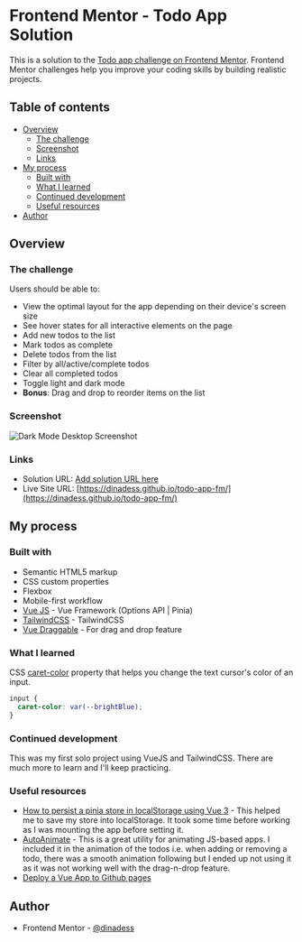 # Frontend Mentor - Todo App Solution

This is a solution to the [Todo app challenge on Frontend Mentor](https://www.frontendmentor.io/challenges/todo-app-Su1_KokOW). Frontend Mentor challenges help you improve your coding skills by building realistic projects.

## Table of contents

- [Overview](#overview)
  - [The challenge](#the-challenge)
  - [Screenshot](#screenshot)
  - [Links](#links)
- [My process](#my-process)
  - [Built with](#built-with)
  - [What I learned](#what-i-learned)
  - [Continued development](#continued-development)
  - [Useful resources](#useful-resources)
- [Author](#author)

## Overview

### The challenge

Users should be able to:

- View the optimal layout for the app depending on their device's screen size
- See hover states for all interactive elements on the page
- Add new todos to the list
- Mark todos as complete
- Delete todos from the list
- Filter by all/active/complete todos
- Clear all completed todos
- Toggle light and dark mode
- **Bonus**: Drag and drop to reorder items on the list

### Screenshot

![Dark Mode Desktop Screenshot](../todo-app-fm/src/assets/img/dark-mode-screenshot-todo-app-fm.png)

### Links

- Solution URL: [Add solution URL here](https://your-solution-url.com)
- Live Site URL: [https://dinadess.github.io/todo-app-fm/](https://dinadess.github.io/todo-app-fm/)

## My process

### Built with

- Semantic HTML5 markup
- CSS custom properties
- Flexbox
- Mobile-first workflow
- [Vue JS](https://vuejs.org/) - Vue Framework (Options API | Pinia)
- [TailwindCSS](https://tailwindcss.com/) - TailwindCSS
- [Vue Draggable](https://github.com/SortableJS/vue.draggable.next) - For drag and drop feature

### What I learned

CSS [caret-color](https://developer.mozilla.org/en-US/docs/Web/CSS/caret-color) property that helps you change the text cursor's color of an input.

```css
input {
  caret-color: var(--brightBlue);
}
```

### Continued development

This was my first solo project using VueJS and TailwindCSS. There are much more to learn and I'll keep practicing.

### Useful resources

- [How to persist a pinia store in localStorage using Vue 3](https://github.com/vuejs/pinia/issues/309) - This helped me to save my store into localStorage. It took some time before working as I was mounting the app before setting it.
- [AutoAnimate](https://auto-animate.formkit.com/) - This is a great utility for animating JS-based apps. I included it in the animation of the todos i.e. when adding or removing a todo, there was a smooth animation following but I ended up not using it as it was not working well with the drag-n-drop feature.
- [Deploy a Vue App to Github pages](https://learnvue.co/tutorials/deploy-vue-to-github-pages)

## Author

- Frontend Mentor - [@dinadess](https://www.frontendmentor.io/profile/dinadess)
